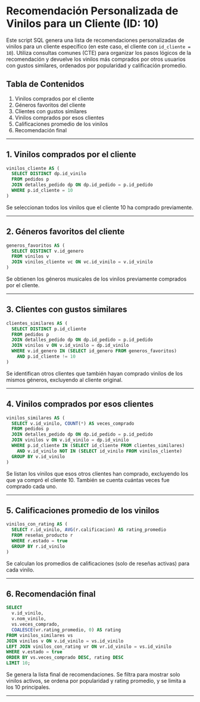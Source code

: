 # Recomendación Personalizada de Vinilos para un Cliente (ID: 10)

Este script SQL genera una lista de recomendaciones personalizadas de vinilos para un cliente específico (en este caso, el cliente con `id_cliente = 10`). Utiliza consultas comunes (CTE) para organizar los pasos lógicos de la recomendación y devuelve los vinilos más comprados por otros usuarios con gustos similares, ordenados por popularidad y calificación promedio.

## Tabla de Contenidos

1. Vinilos comprados por el cliente  
2. Géneros favoritos del cliente  
3. Clientes con gustos similares  
4. Vinilos comprados por esos clientes  
5. Calificaciones promedio de los vinilos  
6. Recomendación final  

---

## 1. Vinilos comprados por el cliente

```sql
vinilos_cliente AS (
  SELECT DISTINCT dp.id_vinilo
  FROM pedidos p
  JOIN detalles_pedido dp ON dp.id_pedido = p.id_pedido
  WHERE p.id_cliente = 10
)
```

Se seleccionan todos los vinilos que el cliente 10 ha comprado previamente.

---

## 2. Géneros favoritos del cliente

```sql
generos_favoritos AS (
  SELECT DISTINCT v.id_genero
  FROM vinilos v
  JOIN vinilos_cliente vc ON vc.id_vinilo = v.id_vinilo
)
```

Se obtienen los géneros musicales de los vinilos previamente comprados por el cliente.

---

## 3. Clientes con gustos similares

```sql
clientes_similares AS (
  SELECT DISTINCT p.id_cliente
  FROM pedidos p
  JOIN detalles_pedido dp ON dp.id_pedido = p.id_pedido
  JOIN vinilos v ON v.id_vinilo = dp.id_vinilo
  WHERE v.id_genero IN (SELECT id_genero FROM generos_favoritos)
    AND p.id_cliente != 10
)
```

Se identifican otros clientes que también hayan comprado vinilos de los mismos géneros, excluyendo al cliente original.

---

## 4. Vinilos comprados por esos clientes

```sql
vinilos_similares AS (
  SELECT v.id_vinilo, COUNT(*) AS veces_comprado
  FROM pedidos p
  JOIN detalles_pedido dp ON dp.id_pedido = p.id_pedido
  JOIN vinilos v ON v.id_vinilo = dp.id_vinilo
  WHERE p.id_cliente IN (SELECT id_cliente FROM clientes_similares)
    AND v.id_vinilo NOT IN (SELECT id_vinilo FROM vinilos_cliente)
  GROUP BY v.id_vinilo
)
```

Se listan los vinilos que esos otros clientes han comprado, excluyendo los que ya compró el cliente 10. También se cuenta cuántas veces fue comprado cada uno.

---

## 5. Calificaciones promedio de los vinilos

```sql
vinilos_con_rating AS (
  SELECT r.id_vinilo, AVG(r.calificacion) AS rating_promedio
  FROM reseñas_producto r
  WHERE r.estado = true
  GROUP BY r.id_vinilo
)
```

Se calculan los promedios de calificaciones (solo de reseñas activas) para cada vinilo.

---

## 6. Recomendación final

```sql
SELECT
  v.id_vinilo,
  v.nom_vinilo,
  vs.veces_comprado,
  COALESCE(vr.rating_promedio, 0) AS rating
FROM vinilos_similares vs
JOIN vinilos v ON v.id_vinilo = vs.id_vinilo
LEFT JOIN vinilos_con_rating vr ON vr.id_vinilo = vs.id_vinilo
WHERE v.estado = true
ORDER BY vs.veces_comprado DESC, rating DESC
LIMIT 10;
```

Se genera la lista final de recomendaciones. Se filtra para mostrar solo vinilos activos, se ordena por popularidad y rating promedio, y se limita a los 10 principales.

---
